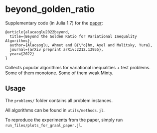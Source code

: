 # beyond_golden_ratio

Supplementary code (in Julia 1.7) for the [paper](https://arxiv.org/abs/2212.13955):
```
@article{alacaoglu2022beyond,
  title={Beyond the Golden Ratio for Variational Inequality Algorithms},
  author={Alacaoglu, Ahmet and B{\"o}hm, Axel and Malitsky, Yura},
  journal={arXiv preprint arXiv:2212.13955},
  year={2022}
}
```

Collects popular algorithms for variational inequalities + test problems. Some of them monotone. Some of them weak Minty.

## Usage

The `problems/` folder contains all problem instances.

All algorithms can be found in `utils/methods.jl`.

To reproduce the experiments from the paper, simply run `run_files/plots_for_graal_paper.jl`.
